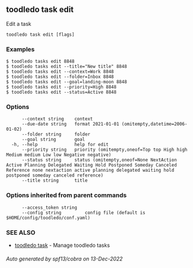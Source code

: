 ## toodledo task edit

Edit a task

```
toodledo task edit [flags]
```

### Examples

```
$ toodledo tasks edit 8848
$ toodledo tasks edit --title="New title" 8848
$ toodledo tasks edit --context=Work 8848
$ toodledo tasks edit --folder=Inbox 8848
$ toodledo tasks edit --goal=landing-moon 8848
$ toodledo tasks edit --priority=High 8848
$ toodledo tasks edit --status=Active 8848

```

### Options

```
      --context string    context
      --due-date string   format 2021-01-01 (omitempty,datetime=2006-01-02)
      --folder string     folder
      --goal string       goal
  -h, --help              help for edit
      --priority string   priority (omitempty,oneof=Top top High high Medium medium Low low Negative negative)
      --status string     status (omitempty,oneof=None NextAction Active Planning Delegated Waiting Hold Postponed Someday Canceled Reference none nextaction active planning delegated waiting hold postponed someday canceled reference)
      --title string      title
```

### Options inherited from parent commands

```
      --access_token string   
      --config string         config file (default is $HOME/config/toodledo/conf.yaml)
```

### SEE ALSO

* [toodledo task](toodledo_task.md)	 - Manage toodledo tasks

###### Auto generated by spf13/cobra on 13-Dec-2022
